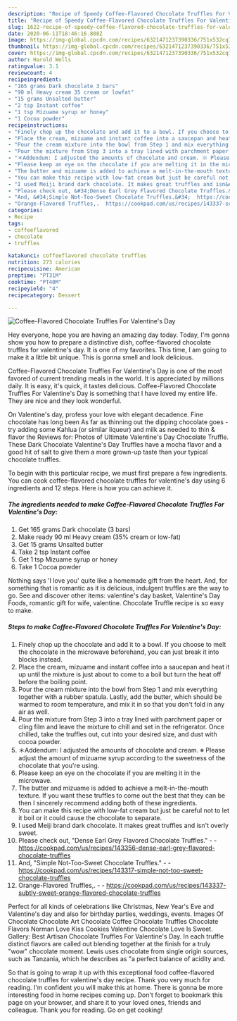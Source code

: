 ```yaml
---
description: "Recipe of Speedy Coffee-Flavored Chocolate Truffles For Valentine&amp;#39;s Day"
title: "Recipe of Speedy Coffee-Flavored Chocolate Truffles For Valentine&amp;#39;s Day"
slug: 1622-recipe-of-speedy-coffee-flavored-chocolate-truffles-for-valentine-and-39-s-day
date: 2020-06-11T18:46:16.808Z
image: https://img-global.cpcdn.com/recipes/6321471237390336/751x532cq70/coffee-flavored-chocolate-truffles-for-valentines-day-recipe-main-photo.jpg
thumbnail: https://img-global.cpcdn.com/recipes/6321471237390336/751x532cq70/coffee-flavored-chocolate-truffles-for-valentines-day-recipe-main-photo.jpg
cover: https://img-global.cpcdn.com/recipes/6321471237390336/751x532cq70/coffee-flavored-chocolate-truffles-for-valentines-day-recipe-main-photo.jpg
author: Harold Wells
ratingvalue: 3.1
reviewcount: 4
recipeingredient:
- "165 grams Dark chocolate 3 bars"
- "90 ml Heavy cream 35 cream or lowfat"
- "15 grams Unsalted butter"
- "2 tsp Instant coffee"
- "1 tsp Mizuame syrup or honey"
- "1 Cocoa powder"
recipeinstructions:
- "Finely chop up the chocolate and add it to a bowl. If you choose to melt the chocolate in the microwave beforehand, you can just break it into blocks instead."
- "Place the cream, mizuame and instant coffee into a saucepan and heat it up until the mixture is just about to come to a boil but turn the heat off before the boiling point."
- "Pour the cream mixture into the bowl from Step 1 and mix everything together with a rubber spatula. Lastly, add the butter, which should be warmed to room temperature, and mix it in so that you don&#39;t fold in any air as well."
- "Pour the mixture from Step 3 into a tray lined with parchment paper or cling film and leave the mixture to chill and set in the refrigerator. Once chilled, take the truffles out, cut into your desired size, and dust with cocoa powder."
- "＊Addendum: I adjusted the amounts of chocolate and cream. ※ Please adjust the amount of mizuame syrup according to the sweetness of the chocolate that you&#39;re using."
- "Please keep an eye on the chocolate if you are melting it in the microwave."
- "The butter and mizuame is added to achieve a melt-in-the-mouth texture. If you want these truffles to come out the best that they can be then I sincerely recommend adding both of these ingredients."
- "You can make this recipe with low-fat cream but just be careful not to let it boil or it could cause the chocolate to separate."
- "I used Meiji brand dark chocolate. It makes great truffles and isn&#39;t overly sweet."
- "Please check out, &#34;Dense Earl Grey Flavored Chocolate Truffles.&#34;  https://cookpad.com/us/recipes/143356-dense-earl-grey-flavored-chocolate-truffles"
- "And, &#34;Simple Not-Too-Sweet Chocolate Truffles.&#34;  https://cookpad.com/us/recipes/143317-simple-not-too-sweet-chocolate-truffles"
- "Orange-Flavored Truffles,.  https://cookpad.com/us/recipes/143337-subtly-sweet-orange-flavored-chocolate-truffles"
categories:
- Recipe
tags:
- coffeeflavored
- chocolate
- truffles

katakunci: coffeeflavored chocolate truffles 
nutrition: 273 calories
recipecuisine: American
preptime: "PT31M"
cooktime: "PT40M"
recipeyield: "4"
recipecategory: Dessert

---
```



![Coffee-Flavored Chocolate Truffles For Valentine&#39;s Day](https://img-global.cpcdn.com/recipes/6321471237390336/751x532cq70/coffee-flavored-chocolate-truffles-for-valentines-day-recipe-main-photo.jpg)

Hey everyone, hope you are having an amazing day today. Today, I'm gonna show you how to prepare a distinctive dish, coffee-flavored chocolate truffles for valentine&#39;s day. It is one of my favorites. This time, I am going to make it a little bit unique. This is gonna smell and look delicious.

Coffee-Flavored Chocolate Truffles For Valentine&#39;s Day is one of the most favored of current trending meals in the world. It is appreciated by millions daily. It is easy, it's quick, it tastes delicious. Coffee-Flavored Chocolate Truffles For Valentine&#39;s Day is something that I have loved my entire life. They are nice and they look wonderful.

On Valentine&#39;s day, profess your love with elegant decadence. Fine chocolate has long been As far as thinning out the dipping chocolate goes - try adding some Kahlua (or similar liqueur) and milk as needed to thin &amp; flavor the Reviews for: Photos of Ultimate Valentine&#39;s Day Chocolate Truffle. These Dark Chocolate Valentine&#39;s Day Truffles have a mocha flavor and a good hit of salt to give them a more grown-up taste than your typical chocolate truffles.


To begin with this particular recipe, we must first prepare a few ingredients. You can cook coffee-flavored chocolate truffles for valentine&#39;s day using 6 ingredients and 12 steps. Here is how you can achieve it.

<!--inarticleads1-->

##### The ingredients needed to make Coffee-Flavored Chocolate Truffles For Valentine&#39;s Day:

1. Get 165 grams Dark chocolate (3 bars)
1. Make ready 90 ml Heavy cream (35% cream or low-fat)
1. Get 15 grams Unsalted butter
1. Take 2 tsp Instant coffee
1. Get 1 tsp Mizuame syrup or honey
1. Take 1 Cocoa powder


Nothing says &#39;I love you&#39; quite like a homemade gift from the heart. And, for something that is romantic as it is delicious, indulgent truffles are the way to go. See and discover other items: valentine&#39;s day basket, Valentine&#39;s Day Foods, romantic gift for wife, valentine. Chocolate Truffle recipe is so easy to make. 

<!--inarticleads2-->

##### Steps to make Coffee-Flavored Chocolate Truffles For Valentine&#39;s Day:

1. Finely chop up the chocolate and add it to a bowl. If you choose to melt the chocolate in the microwave beforehand, you can just break it into blocks instead.
1. Place the cream, mizuame and instant coffee into a saucepan and heat it up until the mixture is just about to come to a boil but turn the heat off before the boiling point.
1. Pour the cream mixture into the bowl from Step 1 and mix everything together with a rubber spatula. Lastly, add the butter, which should be warmed to room temperature, and mix it in so that you don&#39;t fold in any air as well.
1. Pour the mixture from Step 3 into a tray lined with parchment paper or cling film and leave the mixture to chill and set in the refrigerator. Once chilled, take the truffles out, cut into your desired size, and dust with cocoa powder.
1. ＊Addendum: I adjusted the amounts of chocolate and cream. ※ Please adjust the amount of mizuame syrup according to the sweetness of the chocolate that you&#39;re using.
1. Please keep an eye on the chocolate if you are melting it in the microwave.
1. The butter and mizuame is added to achieve a melt-in-the-mouth texture. If you want these truffles to come out the best that they can be then I sincerely recommend adding both of these ingredients.
1. You can make this recipe with low-fat cream but just be careful not to let it boil or it could cause the chocolate to separate.
1. I used Meiji brand dark chocolate. It makes great truffles and isn&#39;t overly sweet.
1. Please check out, &#34;Dense Earl Grey Flavored Chocolate Truffles.&#34; -  - https://cookpad.com/us/recipes/143356-dense-earl-grey-flavored-chocolate-truffles
1. And, &#34;Simple Not-Too-Sweet Chocolate Truffles.&#34; -  - https://cookpad.com/us/recipes/143317-simple-not-too-sweet-chocolate-truffles
1. Orange-Flavored Truffles,. -  - https://cookpad.com/us/recipes/143337-subtly-sweet-orange-flavored-chocolate-truffles


Perfect for all kinds of celebrations like Christmas, New Year&#39;s Eve and Valentine&#39;s day and also for birthday parties, weddings, events. Images Of Chocolate Chocolate Art Chocolate Coffee Chocolate Truffles Chocolate Flavors Norman Love Kiss Cookies Valentine Chocolate Love Is Sweet. Gallery: Best Artisan Chocolate Truffles For Valentine&#39;s Day. In each truffle distinct flavors are called out blending together at the finish for a truly &#34;wow&#34; chocolate moment. Lewis uses chocolate from single origin sources, such as Tanzania, which he describes as &#34;a perfect balance of acidity and. 

So that is going to wrap it up with this exceptional food coffee-flavored chocolate truffles for valentine&#39;s day recipe. Thank you very much for reading. I'm confident you will make this at home. There is gonna be more interesting food in home recipes coming up. Don't forget to bookmark this page on your browser, and share it to your loved ones, friends and colleague. Thank you for reading. Go on get cooking!
